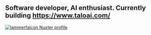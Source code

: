## Software developer, AI enthusiast. Currently building https://www.taloai.com/

[![lammerfalcon Nuxter profile](https://nuxters.nuxt.com/card/lammerfalcon/og.png)](https://nuxters.nuxt.com/lammerfalcon)
